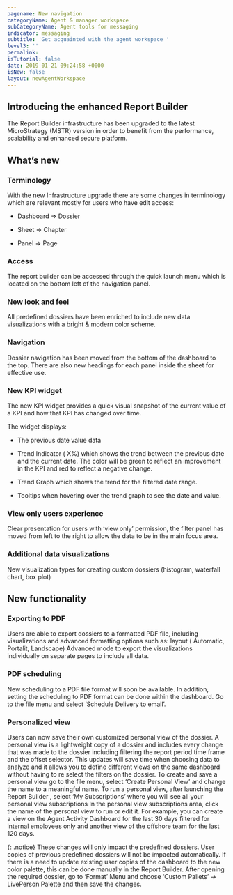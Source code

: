 ```yaml
---
pagename: New navigation
categoryName: Agent & manager workspace
subCategoryName: Agent tools for messaging
indicator: messaging
subtitle: 'Get acquainted with the agent workspace '
level3: ''
permalink:
isTutorial: false
date: 2019-01-21 09:24:58 +0000
isNew: false
layout: newAgentWorkspace
---
```


## Introducing the enhanced Report Builder

The Report Builder infrastructure has been upgraded to the latest MicroStrategy (MSTR) version in order to benefit from the performance, scalability and enhanced secure platform.

## What’s new

### Terminology

With the new Infrastructure upgrade there are some changes in terminology which are relevant mostly for users who have edit access:

* Dashboard ⇒ Dossier

* Sheet ⇒ Chapter

* Panel ⇒ Page

### Access
The report builder can be accessed through the quick launch menu which is located on the bottom left of the navigation panel.

### New look and feel

All predefined dossiers have been enriched to include new data visualizations with a bright & modern color scheme.

### Navigation
Dossier navigation has been moved from the bottom of the dashboard to the top. There are also new headings for each panel inside the sheet for effective use.

### New KPI widget
The new KPI widget provides a quick visual snapshot of the current value of a KPI and how that KPI has changed over time.

The widget displays:

* The previous date value data

* Trend Indicator ( X%) which shows the trend between the previous date and the current date. The color will be green to reflect an improvement in the KPI and  red to reflect a negative change.

* Trend Graph which shows the trend for the filtered date range.

* Tooltips when hovering over the trend graph to see the date and value.

### View only users experience
Clear presentation for users with ‘view only’ permission, the filter panel has moved from left to the right to allow the data to be in the main focus area.

### Additional data visualizations
New visualization types for creating custom dossiers (histogram, waterfall chart, box plot)

## New functionality

### Exporting to PDF
Users are able to export dossiers to a formatted PDF file, including visualizations and advanced formatting options such as:
layout ( Automatic, Portalit, Landscape)
Advanced mode to export the visualizations individually on separate pages to include all data.

### PDF scheduling
New scheduling to a PDF file format will soon be available. In addition, setting the scheduling to PDF format can be done within the dashboard. Go to the file menu and select ‘Schedule Delivery to email’.

### Personalized view
Users can now save their own customized personal view of the dossier. A personal view is a lightweight copy of a dossier and includes every change that was made to the dossier including filtering the report period time frame and the offset selector. This updates will save time when choosing data to analyze and it allows you to define different views on the same dashboard without having to re select the filters on the dossier.
To create and save a personal view go to the file menu, select ‘Create Personal View’ and change the name to a meaningful name.
To run a personal view, after launching the Report Builder , select ‘My Subscriptions’ where you will see all your personal view subscriptions
In the personal view subscriptions area, click the name of the personal view to run or edit it.
For example, you can create a view on the Agent Activity Dashboard for the last 30 days filtered for internal employees only and another view of the offshore team for the last 120 days.

{: .notice}
These changes will only impact the predefined dossiers. User copies of previous predefined  dossiers will not be impacted automatically. If there is a need to update existing user copies of the dashboard to the new color palette, this can be done manually in the Report Builder. After opening the required dossier, go to ‘Format’ Menu and choose ‘Custom Pallets’ -> LivePerson Palette and then save the changes.
